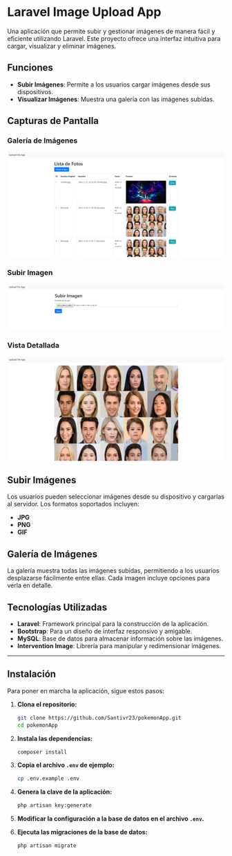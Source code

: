 # Laravel Image Upload App

Una aplicación que permite subir y gestionar imágenes de manera fácil y eficiente utilizando Laravel. Este proyecto ofrece una interfaz intuitiva para cargar, visualizar y eliminar imágenes.

## Funciones
- **Subir Imágenes**: Permite a los usuarios cargar imágenes desde sus dispositivos.
- **Visualizar Imágenes**: Muestra una galería con las imágenes subidas.

## Capturas de Pantalla

### Galería de Imágenes
![Galería de Imágenes](img/index.png)

### Subir Imagen
![Subir Imagen](img/subir.png)

### Vista Detallada
![Vista Detallada](img/ver.png)

## Subir Imágenes

Los usuarios pueden seleccionar imágenes desde su dispositivo y cargarlas al servidor. Los formatos soportados incluyen:

- **JPG**
- **PNG**
- **GIF**

## Galería de Imágenes

La galería muestra todas las imágenes subidas, permitiendo a los usuarios desplazarse fácilmente entre ellas. Cada imagen incluye opciones para verla en detalle.

## Tecnologías Utilizadas

- **Laravel**: Framework principal para la construcción de la aplicación.
- **Bootstrap**: Para un diseño de interfaz responsivo y amigable.
- **MySQL**: Base de datos para almacenar información sobre las imágenes.
- **Intervention Image**: Librería para manipular y redimensionar imágenes.

---

## Instalación

Para poner en marcha la aplicación, sigue estos pasos:

1. **Clona el repositorio:**
    ```bash
    git clone https://github.com/Santivr23/pokemonApp.git
    cd pokemonApp
    ```

2. **Instala las dependencias:**
    ```bash
    composer install
    ```

3. **Copia el archivo `.env` de ejemplo:**
    ```bash
    cp .env.example .env
    ```

4. **Genera la clave de la aplicación:**
    ```bash
    php artisan key:generate
    ```

5. **Modificar la configuración a la base de datos en el archivo `.env`.**

6. **Ejecuta las migraciones de la base de datos:**
    ```bash
    php artisan migrate
    ```


